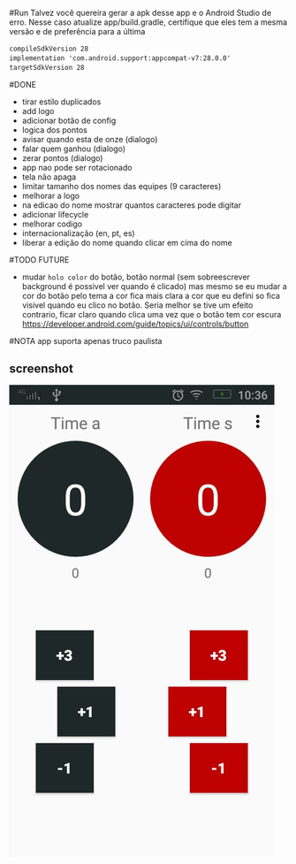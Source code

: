 #Run
Talvez você quereira gerar a apk desse app e o Android Studio de erro.
Nesse caso atualize app/build.gradle, certifique que eles tem a mesma versão e de preferência para a última
```txt
compileSdkVersion 28
implementation 'com.android.support:appcompat-v7:28.0.0'
targetSdkVersion 28
```

#DONE
- tirar estilo duplicados
- add logo
- adicionar botão de config
- logica dos pontos
- avisar quando esta de onze (dialogo)
- falar quem ganhou (dialogo)
- zerar pontos (dialogo)
- app nao pode ser rotacionado
- tela não apaga
- limitar tamanho dos nomes das equipes (9 caracteres)
- melhorar a logo
- na edicao do nome mostrar quantos caracteres pode digitar
- adicionar lifecycle
- melhorar codigo
- internacionalização (en, pt, es)
- liberar a edição do nome quando clicar em cima do nome

#TODO FUTURE
- mudar `holo color` do botão, botão normal (sem sobreescrever background é possivel ver quando é clicado)
    mas mesmo se eu mudar a cor do botão pelo tema a cor fica mais clara
    a cor que eu defini so fica visivel quando eu clico no botão.
    Seria melhor se tive um efeito contrario, ficar claro quando clica uma vez que o botão tem cor escura
    https://developer.android.com/guide/topics/ui/controls/button

#NOTA
app suporta apenas truco paulista


## screenshot
![SomaTruco App](img/app.jpeg)